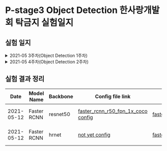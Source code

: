 # P-stage3 Object Detection 한사랑개발회 탁금지 실험일지
## 실험 일지
<details>
    <summary>2021-05 3주차(Object Detection 1주차)</summary>
        - 05-10-Mon<br>
        <p>  - mmdetection 기본 baseline code 실행(faster rcnn-resnet50)</p>
        - 05-11-Tue<br>
        <p>  - git branch 생성(gjtak_branch) & code directory 포함시킴</p>
        - 05-12-Wed<br>
        <p>  - jupyter notebook 수정(wandb 추가)</p>
        <p>  - wandb(pstage3_det) 작동 test - faster_rcnn_r50_fpn_1x_coco.py 이용</p>
        <p>  - faster_rcnn_hrnetv2p_w40_2x_coco.py basic code 실행</p>
</details>
<details>
    <summary>2021-05 4주차(Object Detection 2주차)</summary>
        - 
</details>

## 실험 결과 정리

|Date|Model Name|Backbone|Config file link|WanDB Link|Last bbox mAP50(val)|LB score(mAP50)|ETC|
|----|----------|--------|----------------|----------|--------------------|---------------|---|
|2021-05-12|Faster RCNN|resnet50|[faster_rcnn_r50_fpn_1x_coco config](https://github.com/bcaitech1/p3-ims-obd-hansarang/blob/main/gjtak_works/Object%20Detection/code/mmdetection_trash/work_dirs/faster_rcnn_r50_fpn_1x_coco/config.json)|[faster_rcnn_r50_fpn_1x_coco](https://wandb.ai/pstage3_det/gjtak/runs/11ckhm1c?workspace=user-atica)|0.313|no submmision|basic tutorial code|
|2021-05-12|Faster RCNN|hrnet|[not yet config]()|[faster_rcnn_hrnetv2p_w40_2x_coco](https://wandb.ai/pstage3_det/gjtak/runs/2gm7klxk?workspace=user-atica)|0.XXX|no submmision|basic tutorial code|
